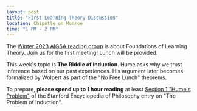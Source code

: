 ```yaml
---
layout: post
title: "First Learning Theory Discussion"
location: Chipotle on Monroe
time: "1 PM - 2 PM"
---
```


The [Winter 2023 AIGSA reading group](https://www.aigsa.club) is about Foundations of Learning Theory. Join us for the first meeting! Lunch will be provided.

This week's topic is **The Riddle of Induction**. Hume asks why we trust inference based on our past experiences. His argument later becomes formalized by Wolpert as part of the "No Free Lunch" theorems.

To prepare, **please spend up to 1 hour reading** at least [Section 1 "Hume's Problem"](https://plato.stanford.edu/entries/induction-problem/#HumeProb) of the Stanford Encyclopedia of Philosophy entry on "The Problem of Induction".
